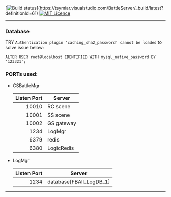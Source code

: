 ﻿
   [![Build status](https://tsymiar.visualstudio.com/BattleServer/_apis/build/status/BattleServer-ASP.NET%20Core%20(.NET%20Framework)-CI)](https://tsymiar.visualstudio.com/BattleServer/_build/latest?definitionId=61)
   [![MIT Licence](https://tsymiar.github.io/MyAutomatic/image/unlicense.svg)](https://unlicense.org/)

-------
### Database

   TRY `Authentication plugin 'caching_sha2_password' cannot be loaded` to solve issue below:
    
   `ALTER USER root@localhost IDENTIFIED WITH mysql_native_password BY '123321';`

### PORTs used:

* CSBattleMgr

  Listen Port | Server
  ------------: | ------------- 
  10010 | RC scene
  10001 | SS scene
  10002 | GS gateway
   1234 | LogMgr
   6379 | redis
   6380 | LogicRedis
   
* LogMgr

  Listen Port | Server
  ------------: | ------------- 
  1234 | database[FBAll_LogDB_1]
-------
